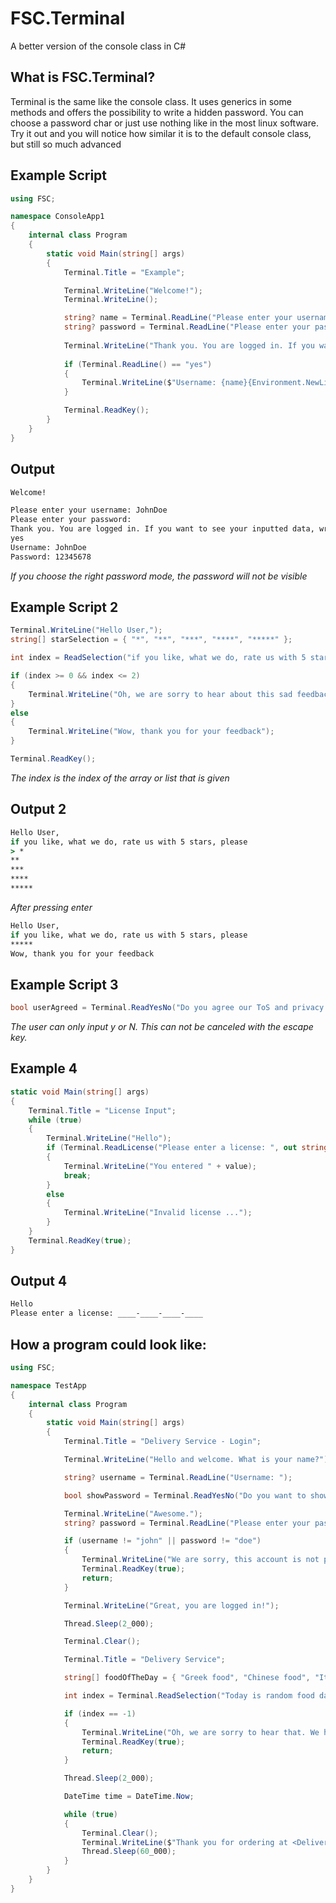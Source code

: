 # FSC.Terminal
 A better version of the console class in C#

## What is FSC.Terminal?
Terminal is the same like the console class. It uses generics in some methods and offers the possibility to write a hidden password.
You can choose a password char or just use nothing like in the most linux software. Try it out and you will notice how similar it is to the default console class, but still so much advanced

## Example Script
```cs
using FSC;

namespace ConsoleApp1
{
    internal class Program
    {
        static void Main(string[] args)
        {
            Terminal.Title = "Example";

            Terminal.WriteLine("Welcome!");
            Terminal.WriteLine();

            string? name = Terminal.ReadLine("Please enter your username: ");
            string? password = Terminal.ReadLine("Please enter your password: ", TerminalPasswordMode.Hide);
            
            Terminal.WriteLine("Thank you. You are logged in. If you want to see your inputted data, write yes");
            
            if (Terminal.ReadLine() == "yes")
            {
                Terminal.WriteLine($"Username: {name}{Environment.NewLine}Password: {password}");
            }

            Terminal.ReadKey();
        }
    }
}
```

## Output
```cmd
Welcome!

Please enter your username: JohnDoe
Please enter your password:
Thank you. You are logged in. If you want to see your inputted data, write yes
yes
Username: JohnDoe
Password: 12345678
```

_If you choose the right password mode, the password will not be visible_

## Example Script 2
```cs
Terminal.WriteLine("Hello User,");
string[] starSelection = { "*", "**", "***", "****", "*****" };

int index = ReadSelection("if you like, what we do, rate us with 5 stars, please", starSelection);

if (index >= 0 && index <= 2)
{
    Terminal.WriteLine("Oh, we are sorry to hear about this sad feedback");
}
else
{
    Terminal.WriteLine("Wow, thank you for your feedback");
}

Terminal.ReadKey();
```
_The index is the index of the array or list that is given_

## Output 2
```cmd
Hello User,
if you like, what we do, rate us with 5 stars, please
> *
**
***
****
*****
```
_After pressing enter_
```cmd
Hello User,
if you like, what we do, rate us with 5 stars, please
*****
Wow, thank you for your feedback
```

## Example Script 3
```cs
bool userAgreed = Terminal.ReadYesNo("Do you agree our ToS and privacy policy?", 'y', 'N')
```
_The user can only input y or N. This can not be canceled with the escape key._

## Example 4
```cs
static void Main(string[] args)
{
    Terminal.Title = "License Input";
    while (true)
    {
        Terminal.WriteLine("Hello");
        if (Terminal.ReadLicense("Please enter a license: ", out string value, 4, 4))
        {
            Terminal.WriteLine("You entered " + value);
            break;
        }
        else
        {
            Terminal.WriteLine("Invalid license ...");
        }
    }
    Terminal.ReadKey(true);
}
```

## Output 4
```cmd
Hello
Please enter a license: ____-____-____-____
```

## How a program could look like:
```cs
using FSC;

namespace TestApp
{
    internal class Program
    {
        static void Main(string[] args)
        {
            Terminal.Title = "Delivery Service - Login";

            Terminal.WriteLine("Hello and welcome. What is your name?");

            string? username = Terminal.ReadLine("Username: ");

            bool showPassword = Terminal.ReadYesNo("Do you want to show your Password as * or keep it totally invisible? Choose between ", '*', 'i');

            Terminal.WriteLine("Awesome.");
            string? password = Terminal.ReadLine("Please enter your password: ", showPassword ? TerminalPasswordMode.HideByChar : TerminalPasswordMode.Hide);

            if (username != "john" || password != "doe")
            {
                Terminal.WriteLine("We are sorry, this account is not part of our organisation.");
                Terminal.ReadKey(true);
                return;
            }

            Terminal.WriteLine("Great, you are logged in!");

            Thread.Sleep(2_000);

            Terminal.Clear();

            Terminal.Title = "Delivery Service";

            string[] foodOfTheDay = { "Greek food", "Chinese food", "Italian food", "German food", "French food", "American food" };

            int index = Terminal.ReadSelection("Today is random food day, but you may still select, what kind of food you want (Press Escape to cancel the order):", true, foodOfTheDay);

            if (index == -1)
            {
                Terminal.WriteLine("Oh, we are sorry to hear that. We hope you change your mind and come back soon.");
                Terminal.ReadKey(true);
                return;
            }

            Thread.Sleep(2_000);

            DateTime time = DateTime.Now;

            while (true)
            {
                Terminal.Clear();
                Terminal.WriteLine($"Thank you for ordering at <Delivery Service>. Your order #{index}#{foodOfTheDay[index]}# got submitted and will arrive in {(time - DateTime.Now).Minutes + 25} minutes.");
                Thread.Sleep(60_000);
            }
        }
    }
}
```

